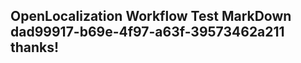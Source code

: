<properties
ms.topic="hero-topic"
ms.test1="hero-topic"
ms.test2="test"/>

## OpenLocalization Workflow Test MarkDown dad99917-b69e-4f97-a63f-39573462a211 thanks!
